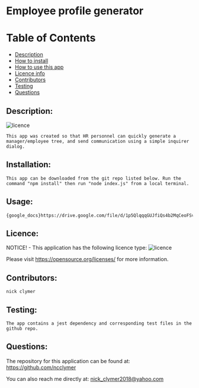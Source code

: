 
  # Employee profile generator
  
  # Table of Contents
  
  - [Description](#Description)
  - [How to install](#Installation)
  - [How to use this app](#Usage)
  - [Licence info](#Licence)
  - [Contributors](#Contributors)
  - [Testing](#Testing)
  - [Questions](#Questions)
  
  ## Description:
  ![licence](https://img.shields.io/badge/License-MIT-blue.svg "Licence Badge")

    This app was created so that HR personnel can quickly generate a manager/employee tree, and send communication using a simple inquirer dialog.

  ## Installation:
    This app can be downloaded from the git repo listed below. Run the command "npm install" then run "node index.js" from a local terminal.

  ## Usage:
    {google_docs}https://drive.google.com/file/d/1p5QlqqqGUJfiQs4b2MqCeoFSvYBgQIyO/view{/google_docs}

  ## Licence:
  NOTICE! - This application has the following licence type: ![licence](https://img.shields.io/badge/License-MIT-blue.svg "Licence Badge")

  Please visit https://opensource.org/licenses/ for more information.

  ## Contributors:
    nick clymer

  ## Testing:
    The app contains a jest dependency and corresponding test files in the github repo.
    
  ## Questions:
  The repository for this application can be found at: https://github.com/ncclymer

  You can also reach me directly at: nick_clymer2018@yahoo.com
  
